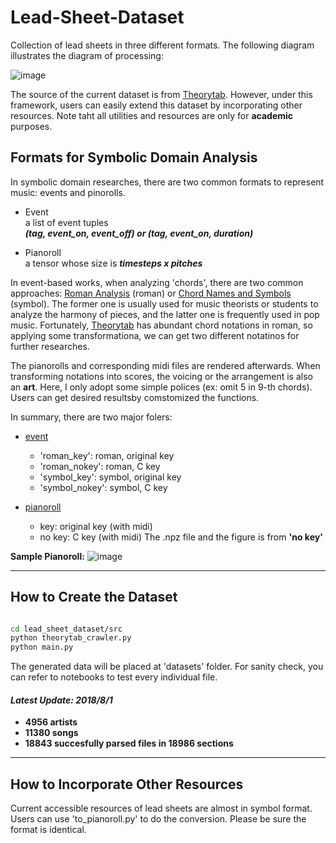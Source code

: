 # Lead-Sheet-Dataset

Collection of lead sheets in three different formats. The following diagram illustrates the diagram of processing:

![image](https://github.com/wayne391/Lead-Sheet-Analysis/blob/master/docs/diagram.PNG)

The source of the current dataset is from [Theorytab]. However, under this framework, users can easily extend this dataset by incorporating other resources. Note taht all utilities and resources are only for **academic** purposes.


## Formats for Symbolic Domain Analysis
In symbolic domain researches, there are two common formats to represent music: events and pinorolls.
* Event <br>
    a list of event tuples <br>
    ***(tag, event_on, event_off) or (tag, event_on, duration)***


* Pianoroll <br>
    a tensor whose size is ***timesteps x pitches***

In event-based works, when analyzing 'chords', there are two common approaches: [Roman Analysis] (roman) or [Chord Names and Symbols] (symbol). The former one is usually used for music theorists  or students to analyze the harmony of pieces, and the latter one is frequently used in pop music. Fortunately, [Theorytab] has abundant chord notations in roman, so applying some transformationa, we can get two different notatinos for further researches.

The pianorolls and corresponding midi files are rendered afterwards. When transforming notations into scores, the voicing or the arrangement is also an **art**. Here, I only adopt some simple polices (ex: omit 5 in 9-th chords). Users can get desired resultsby comstomized the functions.

In summary, there are two major folers:
* [event] <br>
    * 'roman_key': roman, original key
    * 'roman_nokey': roman, C key
    * 'symbol_key': symbol, original key
    * 'symbol_nokey': symbol, C key

* [pianoroll] <br>
    * key: original key (with midi)
    * no key: C key (with midi)
    The .npz file and the figure is from **'no key'**

**Sample Pianoroll:**
![image](https://github.com/wayne391/List-of-Symbolic-Musical-Datasets/blob/master/docs/hey_jude_chorus.PNG)

---------

## How to Create the Dataset

```bash

cd lead_sheet_dataset/src
python theorytab_crawler.py
python main.py
```
The generated data will be placed at 'datasets' folder.
For sanity check, you can refer to notebooks to test every individual file.

#### *Latest Update: 2018/8/1*
* **4956 artists**
* **11380 songs**
* **18843 succesfully parsed files in 18986 sections**
---------

## How to Incorporate Other Resources

Current accessible resources of lead sheets are almost in symbol format. Users can use 'to_pianoroll.py' to do the conversion. Please be sure the format is identical.



[Theorytab]:https://www.hooktheory.com/site
[Roman analysis]:https://en.wikipedia.org/wiki/Roman_numeral_analysis
[chord names and symbols]:https://en.wikipedia.org/wiki/Chord_names_and_symbols_(popular_music)
[event]:https://github.com/wayne391/Lead-Sheet-Analysis/tree/master/lead_sheet_dataset/datasets/event/
[pianoroll]:https://github.com/wayne391/Lead-Sheet-Analysis/tree/master/lead_sheet_dataset/datasets/pianoroll/
[notebooks]:https://github.com/wayne391/Lead-Sheet-Analysis/tree/master/lead_sheet_dataset/notebooks

